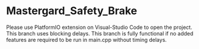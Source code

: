 # Mastergard_Safety_Brake


Please use PlatformIO extension on Visual-Studio Code to open the project.
This branch uses blocking delays. This branch is fully functional if no added features are required to be run in main.cpp without timing delays.
